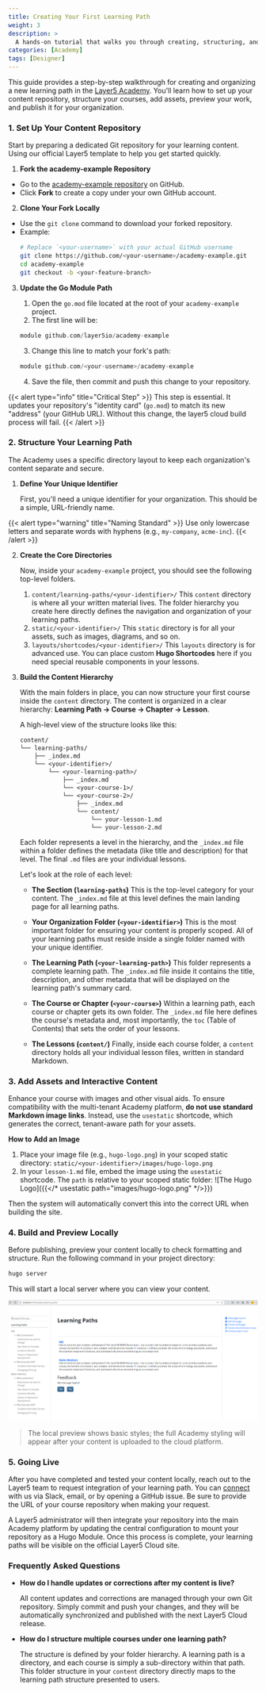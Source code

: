 ```yaml
---
title: Creating Your First Learning Path
weight: 3
description: >
  A hands-on tutorial that walks you through creating, structuring, and testing a custom learning path for the Layer5 Academy.
categories: [Academy]
tags: [Designer]
---
```


This guide provides a step-by-step walkthrough for creating and organizing a new learning path in the [Layer5 Academy](https://cloud.layer5.io/academy/overview). You'll learn how to set up your content repository, structure your courses, add assets, preview your work, and publish it for your organization.

### 1. Set Up Your Content Repository

Start by preparing a dedicated Git repository for your learning content. Using our official Layer5 template to help you get started quickly.

1. **Fork the academy-example Repository**

- Go to the [academy-example repository](https://github.com/layer5io/academy-example) on GitHub.
- Click **Fork** to create a copy under your own GitHub account.

2. **Clone Your Fork Locally**

- Use the `git clone` command to download your forked repository. 
- Example:
  ```bash
  # Replace `<your-username>` with your actual GitHub username
  git clone https://github.com/<your-username>/academy-example.git
  cd academy-example
  git checkout -b <your-feature-branch>
  ```

3. **Update the Go Module Path**

    1. Open the `go.mod` file located at the root of your `academy-example` project.
    2. The first line will be:
      ```go
      module github.com/layer5io/academy-example
      ```
    3. Change this line to match your fork's path:
      ```go
      module github.com/<your-username>/academy-example
      ```
    4. Save the file, then commit and push this change to your repository.

{{< alert type="info" title="Critical Step" >}}
This step is essential. It updates your repository's "identity card" (`go.mod`) to match its new "address" (your GitHub URL). Without this change, the layer5 cloud build process will fail.
{{< /alert >}}

### 2. Structure Your Learning Path

The Academy uses a specific directory layout to keep each organization's content separate and secure.

1. **Define Your Unique Identifier**

    First, you'll need a unique identifier for your organization. This should be a simple, URL-friendly name.

{{< alert type="warning" title="Naming Standard" >}}
Use only lowercase letters and separate words with hyphens (e.g., `my-company`, `acme-inc`).
{{< /alert >}}

2. **Create the Core Directories**

    Now, inside your `academy-example` project, you should see the following top-level folders.

    1. `content/learning-paths/<your-identifier>/`
      This `content` directory is where all your written material lives. The folder hierarchy you create here directly defines the navigation and organization of your learning paths.
    2. `static/<your-identifier>/`
      This `static` directory is for all your assets, such as images, diagrams, and so on. 
    3. `layouts/shortcodes/<your-identifier>/`
      This `layouts` directory is for advanced use. You can place custom **Hugo Shortcodes** here if you need special reusable components in your lessons.

3. **Build the Content Hierarchy**

    With the main folders in place, you can now structure your first course inside the `content` directory. The content is organized in a clear hierarchy: **Learning Path → Course → Chapter → Lesson**.

    A high-level view of the structure looks like this:

    ```text
    content/
    └── learning-paths/
        ├── _index.md
        └── <your-identifier>/
            └── <your-learning-path>/
                ├── _index.md
                └── <your-course-1>/
                └── <your-course-2>/
                    ├── _index.md
                    └── content/
                        └── your-lesson-1.md
                        └── your-lesson-2.md
    ```

    Each folder represents a level in the hierarchy, and the `_index.md` file within a folder defines the metadata (like title and description) for that level. The final `.md` files are your individual lessons.

    Let's look at the role of each level:

    - **The Section (`learning-paths`)**
    This is the top-level category for your content. The `_index.md` file at this level defines the main landing page for all learning paths.

    - **Your Organization Folder (`<your-identifier>`)**
    This is the most important folder for ensuring your content is properly scoped. All of your learning paths must reside inside a single folder named with your unique identifier.

    - **The Learning Path (`<your-learning-path>`)**
    This folder represents a complete learning path. The `_index.md` file inside it contains the title, description, and other metadata that will be displayed on the learning path's summary card.

    - **The Course or Chapter (`<your-course>`)**
    Within a learning path, each course or chapter gets its own folder. The `_index.md` file here defines the course's metadata and, most importantly, the `toc` (Table of Contents) that sets the order of your lessons.

    - **The Lessons (`content/`)**
    Finally, inside each course folder, a `content` directory holds all your individual lesson files, written in standard Markdown.

### 3. Add Assets and Interactive Content

Enhance your course with images and other visual aids. To ensure compatibility with the multi-tenant Academy platform, **do not use standard Markdown image links**. Instead, use the `usestatic` shortcode, which generates the correct, tenant-aware path for your assets.

**How to Add an Image**

1.  Place your image file (e.g., `hugo-logo.png`) in your scoped static directory:
    `static/<your-identifier>/images/hugo-logo.png`
2.  In your `lesson-1.md` file, embed the image using the `usestatic` shortcode. The `path` is relative to your scoped static folder: ![The Hugo Logo]({{</* usestatic path="images/hugo-logo.png" */>}})

Then the system will automatically convert this into the correct URL when building the site.

### 4. Build and Preview Locally

Before publishing, preview your content locally to check formatting and structure. Run the following command in your project directory:

```bash
hugo server
```

This will start a local server where you can view your content. 

![Preview site](./images/preview-site.png)

> The local preview shows basic styles; the full Academy styling will appear after your content is uploaded to the cloud platform.

### 5. Going Live

After you have completed and tested your content locally, reach out to the Layer5 team to request integration of your learning path. You can [connect](https://layer5.io/company/contact) with us via Slack, email, or by opening a GitHub issue. Be sure to provide the URL of your course repository when making your request.

A Layer5 administrator will then integrate your repository into the main Academy platform by updating the central configuration to mount your repository as a Hugo Module. Once this process is complete, your learning paths will be visible on the official Layer5 Cloud site.

### Frequently Asked Questions

- **How do I handle updates or corrections after my content is live?**

    All content updates and corrections are managed through your own Git repository. Simply commit and push your changes, and they will be automatically synchronized and published with the next Layer5 Cloud release.

- **How do I structure multiple courses under one learning path?**

    The structure is defined by your folder hierarchy. A learning path is a directory, and each course is simply a sub-directory within that path. This folder structure in your `content` directory directly maps to the learning path structure presented to users.